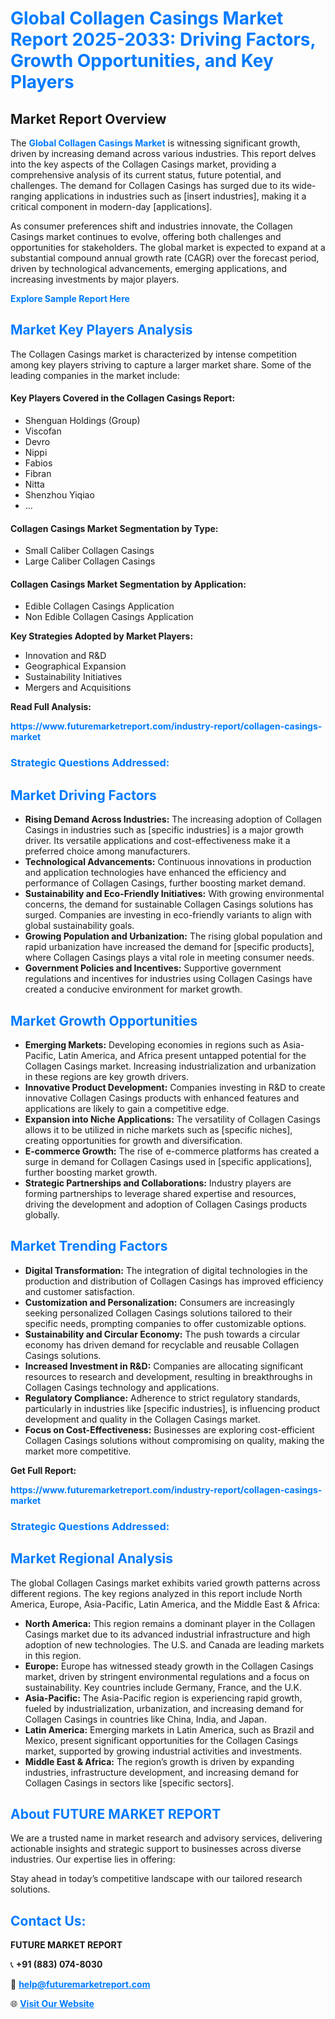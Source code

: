 <h1 style="color: #007BFF;">Global Collagen Casings Market Report 2025-2033: Driving Factors, Growth Opportunities, and Key Players</h1>

<section id="overview">
<h2>Market Report Overview</h2>
<p>The <a href="https://www.futuremarketreport.com/industry-report/collagen-casings-market" style="color: #007BFF; text-decoration: none;"><strong>Global Collagen Casings Market</strong></a> is witnessing significant growth, driven by increasing demand across various industries. This report delves into the key aspects of the Collagen Casings market, providing a comprehensive analysis of its current status, future potential, and challenges. The demand for Collagen Casings has surged due to its wide-ranging applications in industries such as [insert industries], making it a critical component in modern-day [applications].</p>
<p>As consumer preferences shift and industries innovate, the Collagen Casings market continues to evolve, offering both challenges and opportunities for stakeholders. The global market is expected to expand at a substantial compound annual growth rate (CAGR) over the forecast period, driven by technological advancements, emerging applications, and increasing investments by major players.</p>
</section>

<section id="overview">
<p><a href="https://www.futuremarketreport.com/request-sample/reportId=97071" style="color: #007BFF; text-decoration: none;"><strong>Explore Sample Report Here</strong></a></p>
</section>

<section id="key-players">
<h2 style="color: #007BFF;">Market Key Players Analysis</h2>
<p>The Collagen Casings market is characterized by intense competition among key players striving to capture a larger market share. Some of the leading companies in the market include:</p>
<h4>Key Players Covered in the Collagen Casings Report:</h4>
<ul><li>Shenguan Holdings (Group)</li><li>Viscofan</li><li>Devro</li><li>Nippi</li><li>Fabios</li><li>Fibran</li><li>Nitta</li><li>Shenzhou Yiqiao</li><li>...</li></ul>
<h4>Collagen Casings Market Segmentation by Type:</h4>
<ul><li>Small Caliber Collagen Casings</li><li>Large Caliber Collagen Casings</li></ul>

<h4>Collagen Casings Market Segmentation by Application:</h4>
<ul><li>Edible Collagen Casings Application</li><li>Non Edible Collagen Casings Application</li></ul>
<p><strong>Key Strategies Adopted by Market Players:</strong></p>
<ul>
<li>Innovation and R&D</li>
<li>Geographical Expansion</li>
<li>Sustainability Initiatives</li>
<li>Mergers and Acquisitions</li>
</ul>
</section>

<section>
<p><strong>Read Full Analysis: </strong></p><a href="https://www.futuremarketreport.com/industry-report/collagen-casings-market" style="color: #007BFF; text-decoration: none;"><strong>https://www.futuremarketreport.com/industry-report/collagen-casings-market</strong></a>
<h3 style="color: #007BFF;">Strategic Questions Addressed:</h3>
</section>

<section id="driving-factors">
<h2 style="color: #007BFF;">Market Driving Factors</h2>
<ul>
<li><strong>Rising Demand Across Industries:</strong> The increasing adoption of Collagen Casings in industries such as [specific industries] is a major growth driver. Its versatile applications and cost-effectiveness make it a preferred choice among manufacturers.</li>
<li><strong>Technological Advancements:</strong> Continuous innovations in production and application technologies have enhanced the efficiency and performance of Collagen Casings, further boosting market demand.</li>
<li><strong>Sustainability and Eco-Friendly Initiatives:</strong> With growing environmental concerns, the demand for sustainable Collagen Casings solutions has surged. Companies are investing in eco-friendly variants to align with global sustainability goals.</li>
<li><strong>Growing Population and Urbanization:</strong> The rising global population and rapid urbanization have increased the demand for [specific products], where Collagen Casings plays a vital role in meeting consumer needs.</li>
<li><strong>Government Policies and Incentives:</strong> Supportive government regulations and incentives for industries using Collagen Casings have created a conducive environment for market growth.</li>
</ul>
</section>

<section id="growth-opportunities">
<h2 style="color: #007BFF;">Market Growth Opportunities</h2>
<ul>
<li><strong>Emerging Markets:</strong> Developing economies in regions such as Asia-Pacific, Latin America, and Africa present untapped potential for the Collagen Casings market. Increasing industrialization and urbanization in these regions are key growth drivers.</li>
<li><strong>Innovative Product Development:</strong> Companies investing in R&D to create innovative Collagen Casings products with enhanced features and applications are likely to gain a competitive edge.</li>
<li><strong>Expansion into Niche Applications:</strong> The versatility of Collagen Casings allows it to be utilized in niche markets such as [specific niches], creating opportunities for growth and diversification.</li>
<li><strong>E-commerce Growth:</strong> The rise of e-commerce platforms has created a surge in demand for Collagen Casings used in [specific applications], further boosting market growth.</li>
<li><strong>Strategic Partnerships and Collaborations:</strong> Industry players are forming partnerships to leverage shared expertise and resources, driving the development and adoption of Collagen Casings products globally.</li>
</ul>
</section>

<section id="trending-factors">
<h2 style="color: #007BFF;">Market Trending Factors</h2>
<ul>
<li><strong>Digital Transformation:</strong> The integration of digital technologies in the production and distribution of Collagen Casings has improved efficiency and customer satisfaction.</li>
<li><strong>Customization and Personalization:</strong> Consumers are increasingly seeking personalized Collagen Casings solutions tailored to their specific needs, prompting companies to offer customizable options.</li>
<li><strong>Sustainability and Circular Economy:</strong> The push towards a circular economy has driven demand for recyclable and reusable Collagen Casings solutions.</li>
<li><strong>Increased Investment in R&D:</strong> Companies are allocating significant resources to research and development, resulting in breakthroughs in Collagen Casings technology and applications.</li>
<li><strong>Regulatory Compliance:</strong> Adherence to strict regulatory standards, particularly in industries like [specific industries], is influencing product development and quality in the Collagen Casings market.</li>
<li><strong>Focus on Cost-Effectiveness:</strong> Businesses are exploring cost-efficient Collagen Casings solutions without compromising on quality, making the market more competitive.</li>
</ul>
</section>

<section>
<p><strong>Get Full Report: </strong></p><a href="https://www.futuremarketreport.com/industry-report/collagen-casings-market" style="color: #007BFF; text-decoration: none;"><strong>https://www.futuremarketreport.com/industry-report/collagen-casings-market</strong></a>
<h3 style="color: #007BFF;">Strategic Questions Addressed:</h3>
</section>


<section id="regional-analysis">
<h2 style="color: #007BFF;">Market Regional Analysis</h2>
<p>The global Collagen Casings market exhibits varied growth patterns across different regions. The key regions analyzed in this report include North America, Europe, Asia-Pacific, Latin America, and the Middle East & Africa:</p>
<ul>
<li><strong>North America:</strong> This region remains a dominant player in the Collagen Casings market due to its advanced industrial infrastructure and high adoption of new technologies. The U.S. and Canada are leading markets in this region.</li>
<li><strong>Europe:</strong> Europe has witnessed steady growth in the Collagen Casings market, driven by stringent environmental regulations and a focus on sustainability. Key countries include Germany, France, and the U.K.</li>
<li><strong>Asia-Pacific:</strong> The Asia-Pacific region is experiencing rapid growth, fueled by industrialization, urbanization, and increasing demand for Collagen Casings in countries like China, India, and Japan.</li>
<li><strong>Latin America:</strong> Emerging markets in Latin America, such as Brazil and Mexico, present significant opportunities for the Collagen Casings market, supported by growing industrial activities and investments.</li>
<li><strong>Middle East & Africa:</strong> The region’s growth is driven by expanding industries, infrastructure development, and increasing demand for Collagen Casings in sectors like [specific sectors].</li>
</ul>
</section>

<footer>
<h2 style="color: #007BFF;">About FUTURE MARKET REPORT</h2>
<p>We are a trusted name in market research and advisory services, delivering actionable insights and strategic support to businesses across diverse industries. Our expertise lies in offering:</p>

<p>Stay ahead in today’s competitive landscape with our tailored research solutions.</p>

<h2 style="color: #007BFF;">Contact Us:</h2>
<p><strong>FUTURE MARKET REPORT</strong></p>
<p>📞 <strong>+91 (883) 074-8030</strong></p>
<p>📧 <strong><a href="mailto:help@futuremarketreport.com" style="color: #007BFF;">help@futuremarketreport.com</a></strong></p>
<p>🌐 <strong><a href="https://www.futuremarketreport.com/" style="color: #007BFF;">Visit Our Website</a></strong></p>
</footer>